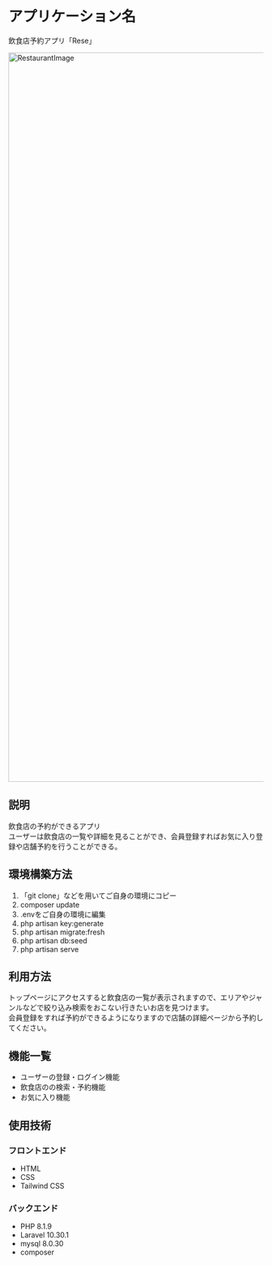 # アプリケーション名
飲食店予約アプリ「Rese」

<img width="1440" alt="RestaurantImage" src="https://user-images.githubusercontent.com/55370161/204184459-6b094347-59a1-4b91-bc43-319b93786b29.png">

## 説明
飲食店の予約ができるアプリ  
ユーザーは飲食店の一覧や詳細を見ることができ、会員登録すればお気に入り登録や店舗予約を行うことができる。

## 環境構築方法
1. 「git clone」などを用いてご自身の環境にコピー  
2. composer update
3. .envをご自身の環境に編集  
4. php artisan key:generate  
5. php artisan migrate:fresh  
6. php artisan db:seed  
7. php artisan serve  

## 利用方法
トップページにアクセスすると飲食店の一覧が表示されますので、エリアやジャンルなどで絞り込み検索をおこない行きたいお店を見つけます。  
会員登録をすれば予約ができるようになりますので店舗の詳細ページから予約してください。

## 機能一覧
- ユーザーの登録・ログイン機能  
- 飲食店のの検索・予約機能  
- お気に入り機能  

## 使用技術
### フロントエンド
- HTML  
- CSS  
- Tailwind CSS  
### バックエンド
- PHP 8.1.9  
- Laravel 10.30.1
- mysql 8.0.30  
- composer  
